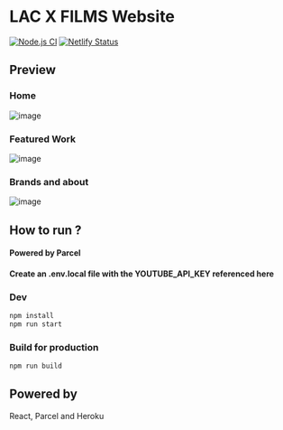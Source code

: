 # LAC X FILMS Website 
[![Node.js CI](https://github.com/thomas-rooty/klacroix/actions/workflows/node.js.yml/badge.svg)](https://github.com/thomas-rooty/klacroix/actions/workflows/node.js.yml)
[![Netlify Status](https://api.netlify.com/api/v1/badges/bb29120b-065c-4dc2-b7d3-7df49df1975e/deploy-status)](https://app.netlify.com/sites/lacxfilms/deploys)

## Preview
### Home
![image](https://user-images.githubusercontent.com/19364687/159715568-327dbaeb-88b1-40a9-ae6f-7387634d6beb.png)

### Featured Work
![image](https://user-images.githubusercontent.com/19364687/159715703-800ce504-e1a5-4f40-9499-48440c56f220.png)

### Brands and about
![image](https://user-images.githubusercontent.com/19364687/159715796-33471790-13e0-4f27-a35d-3df51155925d.png)

## How to run ?
#### Powered by Parcel
#### Create an .env.local file with the YOUTUBE_API_KEY referenced here
### Dev
```bash
npm install
npm run start
```

### Build for production
```bash
npm run build
```

## Powered by
React, Parcel and Heroku
